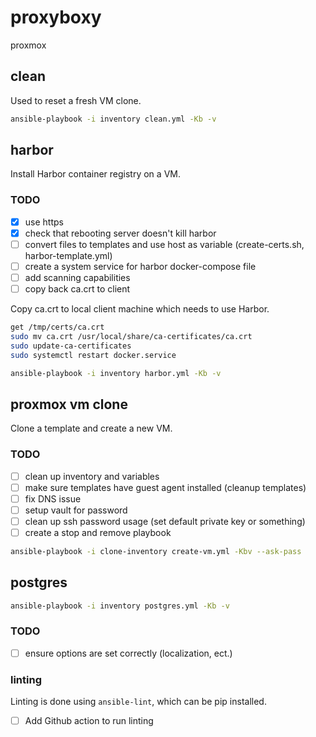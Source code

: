 # proxyboxy

proxmox

## clean 

Used to reset a fresh VM clone.

```bash
ansible-playbook -i inventory clean.yml -Kb -v
```

## harbor

Install Harbor container registry on a VM.

### TODO

- [X] use https
- [X] check that rebooting server doesn't kill harbor
- [ ] convert files to templates and use host as variable (create-certs.sh, harbor-template.yml)
- [ ] create a system service for harbor docker-compose file
- [ ] add scanning capabilities
- [ ] copy back ca.crt to client

Copy ca.crt to local client machine which needs to use Harbor.
```bash
get /tmp/certs/ca.crt
sudo mv ca.crt /usr/local/share/ca-certificates/ca.crt
sudo update-ca-certificates
sudo systemctl restart docker.service
```

```bash
ansible-playbook -i inventory harbor.yml -Kb -v
```

## proxmox vm clone

Clone a template and create a new VM.

### TODO 

- [ ] clean up inventory and variables
- [ ] make sure templates have guest agent installed (cleanup templates)
- [ ] fix DNS issue
- [ ] setup vault for password
- [ ] clean up ssh password usage (set default private key or something)
- [ ] create a stop and remove playbook

```bash
ansible-playbook -i clone-inventory create-vm.yml -Kbv --ask-pass
```

## postgres

```bash
ansible-playbook -i inventory postgres.yml -Kb -v
```

### TODO

- [ ] ensure options are set correctly (localization, ect.)

### linting

Linting is done using `ansible-lint`, which can be pip installed.

- [ ] Add Github action to run linting
